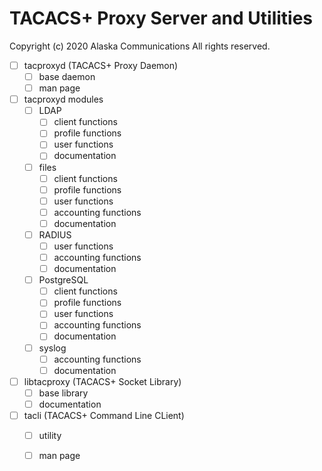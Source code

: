 
TACACS+ Proxy Server and Utilities
==================================

Copyright (c) 2020 Alaska Communications
All rights reserved.

   - [ ] tacproxyd (TACACS+ Proxy Daemon)
     - [ ] base daemon
     - [ ] man page

   - [ ] tacproxyd modules
     - [ ] LDAP
       - [ ] client functions
       - [ ] profile functions
       - [ ] user functions
       - [ ] documentation
     - [ ] files
       - [ ] client functions
       - [ ] profile functions
       - [ ] user functions
       - [ ] accounting functions
       - [ ] documentation
     - [ ] RADIUS
       - [ ] user functions
       - [ ] accounting functions
       - [ ] documentation
     - [ ] PostgreSQL
       - [ ] client functions
       - [ ] profile functions
       - [ ] user functions
       - [ ] accounting functions
       - [ ] documentation
     - [ ] syslog
       - [ ] accounting functions
       - [ ] documentation

   - [ ] libtacproxy (TACACS+ Socket Library)
     - [ ] base library
     - [ ] documentation

   - [ ] tacli (TACACS+ Command Line CLient)
     - [ ] utility
     - [ ] man page

